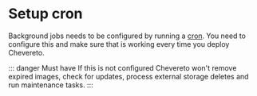 # Setup cron

Background jobs needs to be configured by running a [cron](../../setup/system/requirements.md#cron). You need to configure this and make sure that is working every time you deploy Chevereto.

::: danger Must have
If this is not configured Chevereto won't remove expired images, check for updates, process external storage deletes and run maintenance tasks.
:::
